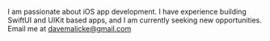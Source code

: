 I am passionate about iOS app development. I have experience building SwiftUI and UIKit based apps, and I am currently seeking new opportunities. Email me at davemalicke@gmail.com

<!---
sans-connaissance/sans-connaissance is a ✨ special ✨ repository because its `README.md` (this file) appears on your GitHub profile.
You can click the Preview link to take a look at your changes.
--->
